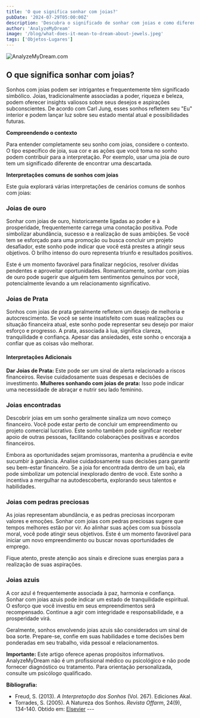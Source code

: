 ```yaml
---
title: 'O que significa sonhar com joias?'
pubDate: '2024-07-29T05:00:00Z'
description: 'Descubra o significado de sonhar com joias e como diferentes interpretações podem refletir aspectos da sua vida e desejos.'
author: 'AnalyzeMyDream'
image: '/blog/what-does-it-mean-to-dream-about-jewels.jpeg'
tags: ['Objetos-Lugares']
---
```


![AnalyzeMyDream.com](/blog/what-does-it-mean-to-dream-about-jewels.jpeg)

## O que significa sonhar com joias?

Sonhos com joias podem ser intrigantes e frequentemente têm significado simbólico. Joias, tradicionalmente associadas a poder, riqueza e beleza, podem oferecer insights valiosos sobre seus desejos e aspirações subconscientes. De acordo com Carl Jung, esses sonhos refletem seu "Eu" interior e podem lançar luz sobre seu estado mental atual e possibilidades futuras. 

**Compreendendo o contexto**

Para entender completamente seu sonho com joias, considere o contexto. O tipo específico de joia, sua cor e as ações que você toma no sonho podem contribuir para a interpretação. Por exemplo, usar uma joia de ouro tem um significado diferente de encontrar uma descartada. 

**Interpretações comuns de sonhos com joias**

Este guia explorará várias interpretações de cenários comuns de sonhos com joias:

### Joias de ouro

Sonhar com joias de ouro, historicamente ligadas ao poder e à prosperidade, frequentemente carrega uma conotação positiva. Pode simbolizar abundância, sucesso e a realização de suas ambições. Se você tem se esforçado para uma promoção ou busca concluir um projeto desafiador, este sonho pode indicar que você está prestes a atingir seus objetivos. O brilho intenso do ouro representa triunfo e resultados positivos. 

Este é um momento favorável para finalizar negócios, resolver dívidas pendentes e aproveitar oportunidades. Romanticamente, sonhar com joias de ouro pode sugerir que alguém tem sentimentos genuínos por você, potencialmente levando a um relacionamento significativo.

### Joias de Prata

Sonhos com joias de prata geralmente refletem um desejo de melhoria e autocrescimento. Se você se sente insatisfeito com suas realizações ou situação financeira atual, este sonho pode representar seu desejo por maior esforço e progresso. A prata, associada à lua, significa clareza, tranquilidade e confiança. Apesar das ansiedades, este sonho o encoraja a confiar que as coisas vão melhorar.

#### Interpretações Adicionais

**Dar Joias de Prata:** Este pode ser um sinal de alerta relacionado a riscos financeiros. Revise cuidadosamente suas despesas e decisões de investimento.
**Mulheres sonhando com joias de prata:** Isso pode indicar uma necessidade de abraçar e nutrir seu lado feminino.

### Joias encontradas

Descobrir joias em um sonho geralmente sinaliza um novo começo financeiro. Você pode estar perto de concluir um empreendimento ou projeto comercial lucrativo. Este sonho também pode significar receber apoio de outras pessoas, facilitando colaborações positivas e acordos financeiros.

Embora as oportunidades sejam promissoras, mantenha a prudência e evite sucumbir à ganância. Analise cuidadosamente suas decisões para garantir seu bem-estar financeiro. Se a joia for encontrada dentro de um baú, ela pode simbolizar um potencial inexplorado dentro de você. Este sonho a incentiva a mergulhar na autodescoberta, explorando seus talentos e habilidades.

### Joias com pedras preciosas

As joias representam abundância, e as pedras preciosas incorporam valores e emoções. Sonhar com joias com pedras preciosas sugere que tempos melhores estão por vir. Ao alinhar suas ações com sua bússola moral, você pode atingir seus objetivos. Este é um momento favorável para iniciar um novo empreendimento ou buscar novas oportunidades de emprego.

Fique atento, preste atenção aos sinais e direcione suas energias para a realização de suas aspirações. 

### Joias azuis

A cor azul é frequentemente associada à paz, harmonia e confiança. Sonhar com joias azuis pode indicar um estado de tranquilidade espiritual. O esforço que você investiu em seus empreendimentos será recompensado. Continue a agir com integridade e responsabilidade, e a prosperidade virá.

Geralmente, sonhos envolvendo joias azuis são considerados um sinal de boa sorte. Prepare-se, confie em suas habilidades e tome decisões bem ponderadas em seu trabalho, vida pessoal e relacionamentos.

**Importante:** Este artigo oferece apenas propósitos informativos. AnalyzeMyDream não é um profissional médico ou psicológico e não pode fornecer diagnóstico ou tratamento. Para orientação personalizada, consulte um psicólogo qualificado.

**Bibliografia:**

* Freud, S. (2013). *A Interpretação dos Sonhos* (Vol. 267). Ediciones Akal.
* Torrades, S. (2005). A Natureza dos Sonhos. *Revista Offarm*, 24(9), 134-140. Obtido em: [Elsevier](https://www.elsevier.es/en-revista-offarm-4-articulo-la-naturaleza-suenos-13079597) ---